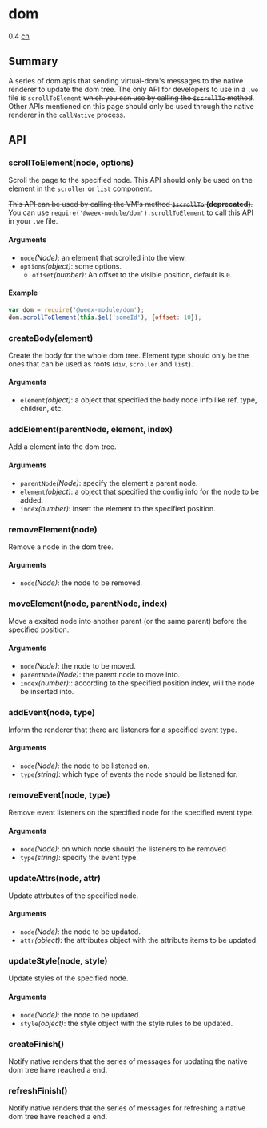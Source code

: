 # dom
<span class="weex-version">0.4</span>
<a href="https://github.com/weexteam/article/issues/52"  class="weex-translate">cn</a>


## Summary

A series of dom apis that sending virtual-dom's messages to the native renderer to update the dom tree. The only API for developers to use in a `.we` file is `scrollToElement` <del>which you can use by calling the `$scrollTo` method</del>. Other APIs mentioned on this page should only be used through the native renderer in the `callNative` process.

## API

### scrollToElement(node, options)

Scroll the page to the specified node. This API should only be used on the element in the `scroller` or `list` component.

<del>This API can be used by calling the VM's method `$scrollTo` **(deprecated)**.</del> You can use `require('@weex-module/dom').scrollToElement` to call this API in your `.we` file.

#### Arguments

* `node`*(Node)*: an element that scrolled into the view.
* `options`*(object)*: some options.
  * `offset`*(number)*: An offset to the visible position, default is `0`.

#### Example

```javascript
var dom = require('@weex-module/dom');
dom.scrollToElement(this.$el('someId'), {offset: 10});
```

### createBody(element)

Create the body for the whole dom tree. Element type should only be the ones that can be used as roots (`div`, `scroller` and `list`).

#### Arguments

* `element`*(object)*: a object that specified the body node info like ref, type, children, etc.

### addElement(parentNode, element, index)

Add a element into the dom tree.

#### Arguments

* `parentNode`*(Node)*: specify the element's parent node.
* `element`*(object)*: a object that specified the config info for the node to be added.
* `index`*(number)*: insert the element to the specified position.

### removeElement(node)

Remove a node in the dom tree.

#### Arguments

* `node`*(Node)*: the node to be removed.

### moveElement(node, parentNode, index)

Move a exsited node into another parent (or the same parent) before the specified position.

#### Arguments

* `node`*(Node)*: the node to be moved.
* `parentNode`*(Node)*: the parent node to move into.
* `index`*(number)*:: according to the specified position index, will the node be inserted into.

### addEvent(node, type)

Inform the renderer that there are listeners for a specified event type.

#### Arguments

* `node`*(Node)*: the node to be listened on.
* `type`*(string)*: which type of events the node should be listened for.

### removeEvent(node, type)

Remove event listeners on the specified node for the specified event type.

#### Arguments

* `node`*(Node)*: on which node should the listeners to be removed
* `type`*(string)*: specify the event type.

### updateAttrs(node, attr)

Update attrbutes of the specified node.

#### Arguments

* `node`*(Node)*: the node to be updated.
* `attr`*(object)*: the attributes object with the attribute items to be updated.

### updateStyle(node, style)

Update styles of the specified node.

#### Arguments

* `node`*(Node)*: the node to be updated.
* `style`*(object)*: the style object with the style rules to be updated.

### createFinish()

Notify native renders that the series of messages for updating the native dom tree have reached a end.

### refreshFinish()

Notify native renders that the series of messages for refreshing a native dom tree have reached a end.


